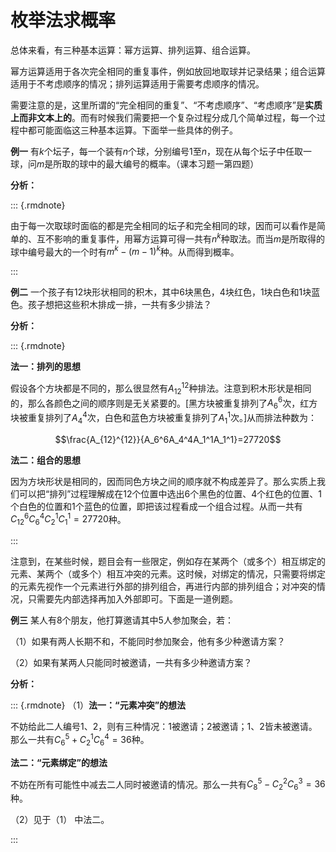 ﻿# 枚举法求概率

总体来看，有三种基本运算：幂方运算、排列运算、组合运算。

幂方运算适用于各次完全相同的重复事件，例如放回地取球并记录结果；组合运算适用于不考虑顺序的情况；排列运算适用于需要考虑顺序的情况。

需要注意的是，这里所谓的“完全相同的重复”、“不考虑顺序”、“考虑顺序”是**实质上而非文本上的**。而有时候我们需要把一个复杂过程分成几个简单过程，每一个过程中都可能面临这三种基本运算。下面举一些具体的例子。

**例一** 有$k$个坛子，每一个装有$n$个球，分别编号$1$至$n$，现在从每个坛子中任取一球，问$m$是所取的球中的最大编号的概率。（课本习题一第四题）

**分析：**

::: {.rmdnote}

由于每一次取球时面临的都是完全相同的坛子和完全相同的球，因而可以看作是简单的、互不影响的重复事件，用幂方运算可得一共有$n^k$种取法。而当$m$是所取得的球中编号最大的一个时有$m^k-(m-1)^k$种。从而得到概率。

:::

**例二** 一个孩子有12块形状相同的积木，其中6块黑色，4块红色，1块白色和1块蓝色。孩子想把这些积木排成一排，一共有多少排法？

**分析：**

::: {.rmdnote}

**法一：排列的思想**

假设各个方块都是不同的，那么很显然有$A_{12}^{12}$种排法。注意到积木形状是相同的，那么各颜色之间的顺序则是无关紧要的。[黑方块被重复排列了$A_6^6$次，红方块被重复排列了$A_4^4$次，白色和蓝色方块被重复排列了$A_1^1$次。]从而排法种数为：

$$\frac{A_{12}^{12}}{A_6^6A_4^4A_1^1A_1^1}=27720$$

**法二：组合的思想**

因为方块形状是相同的，因而同色方块之间的顺序就不构成差异了。那么实质上我们可以把“排列”过程理解成在12个位置中选出6个黑色的位置、4个红色的位置、1个白色的位置和1个蓝色的位置，即把该过程看成一个组合过程。从而一共有$C_{12}^6C_6^4C_2^1C_1^1=27720$种。

:::

注意到，在某些时候，题目会有一些限定，例如存在某两个（或多个）相互绑定的元素、某两个（或多个）相互冲突的元素。这时候，对绑定的情况，只需要将绑定的元素先视作一个元素进行外部的排列组合，再进行内部的排列组合；对冲突的情况，只需要先内部选择再加入外部即可。下面是一道例题。

**例三** 某人有8个朋友，他打算邀请其中5人参加聚会，若：

（1）如果有两人长期不和，不能同时参加聚会，他有多少种邀请方案？

（2）如果有某两人只能同时被邀请，一共有多少种邀请方案？

**分析：**

::: {.rmdnote}
（1）**法一：“元素冲突”的想法**

不妨给此二人编号1、2，则有三种情况：1被邀请；2被邀请；1、2皆未被邀请。那么一共有$C_6^5+C_2^1C_6^4=36$种。

**法二：“元素绑定”的想法**

不妨在所有可能性中减去二人同时被邀请的情况。那么一共有$C_8^5-C_2^2C_6^3=36$种。

（2）见于（1） 中法二。

:::
